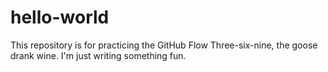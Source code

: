 # hello-world
This repository is for practicing the GitHub Flow
Three-six-nine, the goose drank wine. I'm just writing something fun. 
